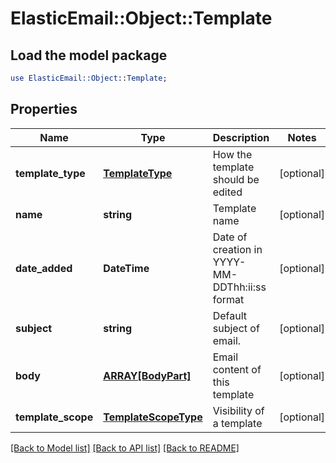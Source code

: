# ElasticEmail::Object::Template

## Load the model package
```perl
use ElasticEmail::Object::Template;
```

## Properties
Name | Type | Description | Notes
------------ | ------------- | ------------- | -------------
**template_type** | [**TemplateType**](TemplateType.md) | How the template should be edited | [optional] 
**name** | **string** | Template name | [optional] 
**date_added** | **DateTime** | Date of creation in YYYY-MM-DDThh:ii:ss format | [optional] 
**subject** | **string** | Default subject of email. | [optional] 
**body** | [**ARRAY[BodyPart]**](BodyPart.md) | Email content of this template | [optional] 
**template_scope** | [**TemplateScopeType**](TemplateScopeType.md) | Visibility of a template | [optional] 

[[Back to Model list]](../README.md#documentation-for-models) [[Back to API list]](../README.md#documentation-for-api-endpoints) [[Back to README]](../README.md)



